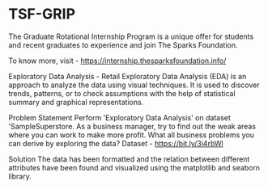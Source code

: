 # TSF-GRIP

The Graduate Rotational Internship Program is a unique offer for students and recent graduates to experience and join The Sparks Foundation.

To know more, visit - https://internship.thesparksfoundation.info/



Exploratory Data Analysis - Retail
Exploratory Data Analysis (EDA) is an approach to analyze the data using visual techniques. It is used to discover trends, patterns, or to check assumptions with the help of statistical summary and graphical representations.

Problem Statement
Perform 'Exploratory Data Analysis' on dataset 'SampleSuperstore.
As a business manager, try to find out the weak areas where you can work to make more profit.
What all business problems you can derive by exploring the data?
Dataset - https://bit.ly/3i4rbWl

Solution
The data has been formatted and the relation between different attributes have been found and visualized using the matplotlib and seaborn library.
